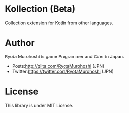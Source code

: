 # Kollection (Beta)

Collection extension for Kotlin from other languages.

# Author
Ryota Murohoshi is game Programmer and C#er in Japan.

* Posts:http://qiita.com/RyotaMurohoshi (JPN)
* Twitter:https://twitter.com/RyotaMurohoshi (JPN)

# License

This library is under MIT License.
